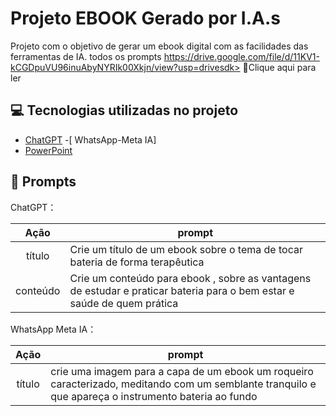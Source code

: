 



# Projeto EBOOK Gerado por I.A.s


Projeto com o objetivo de gerar um ebook digital com as facilidades das ferramentas de IA. todos os prompts
https://drive.google.com/file/d/11KV1-kCGDpuVU96inuAbyNYRIk00Xkjn/view?usp=drivesdk> 📕Clique aqui para ler</a>

## 💻 Tecnologias utilizadas no projeto

- [ChatGPT](https://chat.openai.com/) 
-[ WhatsApp-Meta IA]
- [PowerPoint](https://www.microsoft.com/en/microsoft-365/powerpoint)

## 🧠 Prompts


ChatGPT：

|   Ação   | prompt                                                                                                                                                                                                                                                                         |
| :------: | ------------------------------------------------------------------------------------------------------------------------------------------------------------------------------------------------------------------------------------------------------------------------------ |
|  título  | Crie um título de um ebook sobre o tema de tocar bateria de forma terapêutica                                                     |
| conteúdo | Crie um conteúdo para ebook , sobre as vantagens de estudar e praticar bateria para o bem estar e saúde de quem prática 


WhatsApp Meta IA：

|  Ação  | prompt                                                                                 |
| :----: | -------------------------------------------------------------------------------------- |
| título |crie uma imagem para a capa de um ebook um roqueiro caracterizado, meditando com um semblante tranquilo e que apareça o instrumento bateria ao fundo 
